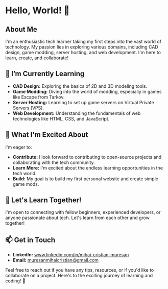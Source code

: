 # Hello, World! 👋

## About Me

I'm an enthusiastic tech learner taking my first steps into the vast world of technology. My passion lies in exploring various domains, including CAD design, game modding, server hosting, and web development. I'm here to learn, create, and collaborate!

## 🌱 I’m Currently Learning

- **CAD Design:** Exploring the basics of 2D and 3D modeling tools.
- **Game Modding:** Diving into the world of modding, especially in games like Escape from Tarkov.
- **Server Hosting:** Learning to set up game servers on Virtual Private Servers (VPS).
- **Web Development:** Understanding the fundamentals of web technologies like HTML, CSS, and JavaScript.

## 🚀 What I'm Excited About

I'm eager to:

- **Contribute:** I look forward to contributing to open-source projects and collaborating with the tech community.
- **Learn More:** I'm excited about the endless learning opportunities in the tech world.
- **Build:** My goal is to build my first personal website and create simple game mods.

## 🤝 Let's Learn Together!

I'm open to connecting with fellow beginners, experienced developers, or anyone passionate about tech. Let's learn from each other and grow together!

## 📫 Get in Touch

- **LinkedIn:** www.linkedin.com/in/mihai-cristian-muresan
- **Email:** muresanmihaicristian@gmail.com

Feel free to reach out if you have any tips, resources, or if you'd like to collaborate on a project. Here's to the exciting journey of learning and coding! 🌟
